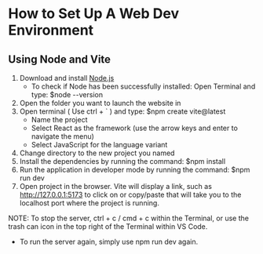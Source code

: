 # How to Set Up A Web Dev Environment

## Using Node and Vite
1. Download and install [Node.js](https://nodejs.org/en/download/)
   - To check if Node has been successfully installed: Open Terminal and type: $node --version
2. Open the folder you want to launch the website in
3. Open terminal ( Use ctrl + ` ) and type: $npm create vite@latest
   -  Name the project 
   - Select React as the framework (use the arrow keys and enter to navigate the menu)
   - Select JavaScript for the language variant
4. Change directory to the new project you named
5. Install the dependencies by running the command: $npm install
6. Run the application in developer mode by running the command: $npm run dev
7. Open project in the browser. Vite will display a link, such as http://127.0.0.1:5173 to click on or copy/paste that will take you to the localhost port where the project is running.

NOTE: To stop the server, ctrl + c / cmd + c within the Terminal, or use the trash can icon in the top right of the Terminal within VS Code. 
- To run the server again, simply use npm run dev again.
